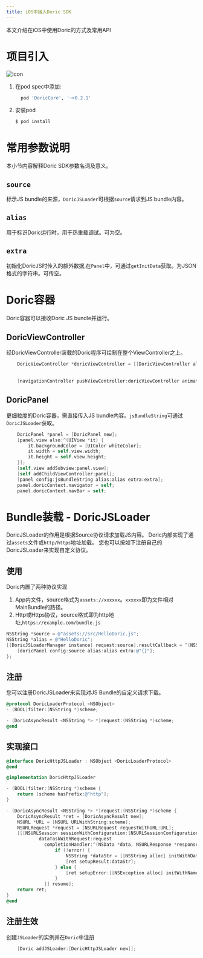```yaml
---
title: iOS中接入Doric SDK
---
```

本文介绍在iOS中使用Doric的方式及常用API

# 项目引入
![icon](https://img.shields.io/cocoapods/v/DoricCore)
1. 在pod spec中添加:
    ```ruby
      pod 'DoricCore', '~>0.2.1'
    ```

1. 安装pod
    ```bash
    $ pod install
    ```
# 常用参数说明
本小节内容解释Doric SDK参数名词及意义。
## `source`
标示JS bundle的来源，`DoricJSLoader`可根据`source`请求到JS bundle内容。
## `alias`
用于标识Doric运行时，用于热重载调试。可为空。
## `extra`
初始化DoricJS时传入的额外数据,在`Panel`中，可通过`getInitData`获取。为JSON格式的字符串。可传空。

# Doric容器
Doric容器可以接收Doric JS bundle并运行。

## DoricViewController

经DoricViewController装载的Doric程序可绘制在整个ViewController之上。

```objectivec
    DoricViewController *doricViewController = [[DoricViewController alloc] initWithSource:[NSString stringWithFormat:@"assets://src/%@.js", bundleName]
                                                                                     alias:bundleName
                                                                                     extra:@""];
    [navigationController pushViewController:doricViewController animated:YES];
```

## DoricPanel

更细粒度的Doric容器，需直接传入JS bundle内容。`jsBundleString`可通过`DoricJSLoader`获取。 

```objectivec
    DoricPanel *panel = [DoricPanel new];
    [panel.view also:^(UIView *it) {
        it.backgroundColor = [UIColor whiteColor];
        it.width = self.view.width;
        it.height = self.view.height;
    }];
    [self.view addSubview:panel.view];
    [self addChildViewController:panel];
    [panel config:jsBundleString alias:alias extra:extra];
    panel.doricContext.navigator = self;
    panel.doricContext.navBar = self;
```

# Bundle装载 - DoricJSLoader

DoricJSLoader的作用是根据Source协议请求加载JS内容。
Doric内部实现了通过`assets`文件或`http/https`地址加载。
您也可以按如下注册自己的DoricJSLoader来实现自定义协议。

## 使用
Doric内置了两种协议实现
1. App内文件，source格式为`assets://xxxxxx`。`xxxxxx`即为文件相对MainBundle的路径。
2. Http或Https协议，source格式即为http地址,`https://example.com/bundle.js`

```objectivec
NSString *source = @"assets://src/HelloDoric.js";
NSString *alias = @"HelloDoric";
[[DoricJSLoaderManager instance] request:source].resultCallback = ^(NSString *result) {
    [doricPanel config:source alias:alias extra:@"{}"];
};
```
## 注册
您可以注册DoricJSLoader来实现对JS Bundle的自定义请求下载。

```objectivec
@protocol DoricLoaderProtocol <NSObject>
- (BOOL)filter:(NSString *)scheme;

- (DoricAsyncResult <NSString *> *)request:(NSString *)scheme;
@end
```

## 实现接口

```objectivec
@interface DoricHttpJSLoader : NSObject <DoricLoaderProtocol>
@end

@implementation DoricHttpJSLoader

- (BOOL)filter:(NSString *)scheme {
    return [scheme hasPrefix:@"http"];
}

- (DoricAsyncResult <NSString *> *)request:(NSString *)scheme {
    DoricAsyncResult *ret = [DoricAsyncResult new];
    NSURL *URL = [NSURL URLWithString:scheme];
    NSURLRequest *request = [NSURLRequest requestWithURL:URL];
    [[[NSURLSession sessionWithConfiguration:[NSURLSessionConfiguration defaultSessionConfiguration]]
            dataTaskWithRequest:request
              completionHandler:^(NSData *data, NSURLResponse *response, NSError *error) {
                  if (!error) {
                      NSString *dataStr = [[NSString alloc] initWithData:data encoding:NSUTF8StringEncoding];
                      [ret setupResult:dataStr];
                  } else {
                      [ret setupError:[[NSException alloc] initWithName:@"DoricJSLoaderManager Exception" reason:error.description userInfo:nil]];
                  }
              }] resume];
    return ret;
}
@end
```

## 注册生效

创建`JSLoader`的实例并在`Doric`中注册

```objectivec
    [Doric addJSLoader:[DoricHttpJSLoader new]];
```